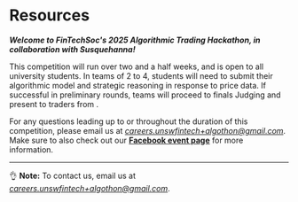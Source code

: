 # Resources

**_Welcome to FinTechSoc's 2025 Algorithmic Trading Hackathon, in collaboration with Susquehanna!_**

This competition will run over two and a half weeks, and is open to all university students. In teams of 2 to 4, students will need to submit their algorithmic model and strategic reasoning in response to price data. If successful in preliminary rounds, teams will proceed to finals Judging and present to traders from .

For any questions leading up to or throughout the duration of this competition, please email us at *careers.unswfintech+algothon@gmail.com*. Make sure to also check out our **[Facebook event page](https://fb.me/e/7zA3uZDuj)** for more information.

<!-- ### **Slides and Resources**

### Workshop 1 (Python) Links

> Click [here](https://www.youtube.com/watch?v=oHLNvbfqtFg) for the recording.

> The workshop slides are on Discord in the #resources thread. -->

[//]: # "### Workshop 2 - Algorithmic Trading Links"
[//]: #
[//]: # "> Click [here](https://drive.google.com/file/d/1qJPwl48jnsaiHP7QxfK7TlED60zx0UO2/view?usp=sharing) for the workshop slides."
[//]: #
[//]: # "### Kick-off / Q&A Event Links"
[//]: #
[//]: # "> Click [here](https://drive.google.com/file/d/1G0wvL4JEmI67sesG6Sew-xuha0aIqR70/view?fbclid=IwAR2qx_o0H80EoLasI_0h7pxUlPSb4gmBrNBczCfZgeWARtuQhxkI1wlNmPI) for the slides."

---

👌 **Note:** To contact us, email us at *careers.unswfintech+algothon@gmail.com*.
